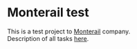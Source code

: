 # Monterail test

This is a test project to [Monterail](https://www.monterail.com/) company.<br>
Description of all tasks [here](https://gist.github.com/venticco/6fc87eb8833cb66ab96f).